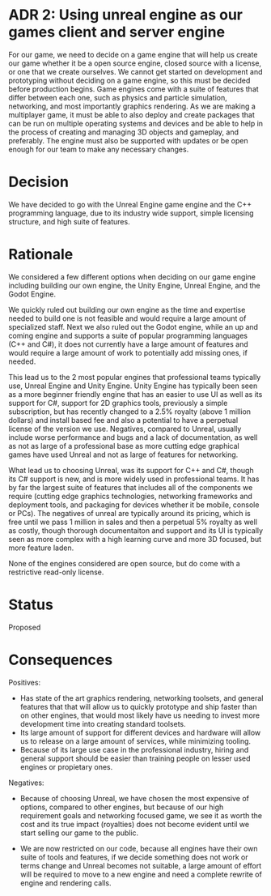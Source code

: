 # ADR 2: Using unreal engine as our games client and server engine

For our game, we need to decide on a game engine that will help us create our game whether it be a open source engine, closed source with a license, or one that we create ourselves.  We cannot get started on development and prototyping without deciding on a game engine, so this must be decided before production begins.  Game engines come with a suite of features that differ between each one, such as physics and particle simulation, networking, and most importantly graphics rendering. As we are making a multiplayer game, it must be able to also deploy and create packages that can be run on multiple operating systems and devices and be able to help in the process of creating and managing 3D objects and gameplay, and preferably.  The engine must also be supported with updates or be open enough for our team to make any necessary changes.

# Decision

We have decided to go with the Unreal Engine game engine and the C++ programming language, due to its industry wide support, simple licensing structure, and high suite of features.

# Rationale

We considered a few different options when deciding on our game engine including building our own engine, the Unity Engine, Unreal Engine, and the Godot Engine.

We quickly ruled out building our own engine as the time and expertise needed to build one is not feasible and would require a large amount of specialized staff.  Next we also ruled out the Godot engine, while an up and coming engine and supports a suite of popular programming languages (C++ and C#), it does not currently have a large amount of features and would require a large amount of work to potentially add missing ones, if needed.  

This lead us to the 2 most popular engines that professional teams typically use, Unreal Engine and Unity Engine.  Unity Engine has typically been seen as a more beginner friendly engine that has an easier to use UI as well as its support for C#, support for 2D graphics tools, previously a simple subscription, but has recently changed to a 2.5% royalty (above 1 million dollars) and install based fee and also a potential to have a perpetual license of the version we use.   Negatives, compared to Unreal, usually include worse performance and bugs and a lack of documentation, as well as not as large of a professional base as more cutting edge graphical games have used Unreal and not as large of features for networking.

What lead us to choosing Unreal, was its support for C++ and C#, though its C# support is new, and is more widely used in professional teams.  It has by far the largest suite of features that includes all of the components we require (cutting edge graphics technologies, networking frameworks and deployment tools, and packaging for devices whether it be mobile, console or PCs).  The negatives of unreal are typically around its pricing, which is free until we pass 1 million in sales and then a perpetual 5% royalty as well as costly, though thorough documentaiton and support and its UI is typically seen as more complex with a high learning curve and more 3D focused, but more feature laden.

None of the engines considered are open source, but do come with a restrictive read-only license.

# Status

Proposed

# Consequences

Positives:

- Has state of the art graphics rendering, networking toolsets, and general features that that will allow us to quickly prototype and ship faster than on other engines, that would most likely have us needing to invest more development time into creating standard toolsets.
- Its large amount of support for different devices and hardware will allow us to release on a large amount of services, while minimizing tooling.
- Because of its large use case in the professional industry, hiring and general support should be easier than training people on lesser used engines or propietary ones.

Negatives: 

- Because of choosing Unreal, we have chosen the most expensive of options, compared to other engines, but because of our high requirement goals and networking focused game, we see it as worth the cost and its true impact (royalties) does not become evident until we start selling our game to the public.  

- We are now restricted on our code, because all engines have their own suite of tools and features, if we decide something does not work or terms change and Unreal becomes not suitable, a large amount of effort will be required to move to a new engine and need a complete rewrite of engine and rendering calls.


